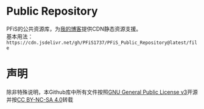 # Public Repository
PFiS的公共资源库，为[我的博客](http://pfis.infinityfreeapp.com/)提供CDN静态资源支援。<br />
基本用法：``https://cdn.jsdelivr.net/gh/PFiS1737/PFiS_Public_Repository@latest/file``
# 声明
除非特殊说明，本Github库中所有文件按照[GNU General Public License v3](http://www.gnu.org/licenses/gpl-3.0.html)开源并按[CC BY-NC-SA 4.0](https://creativecommons.org/licenses/by-nc-sa/4.0/deed.zh)转载
